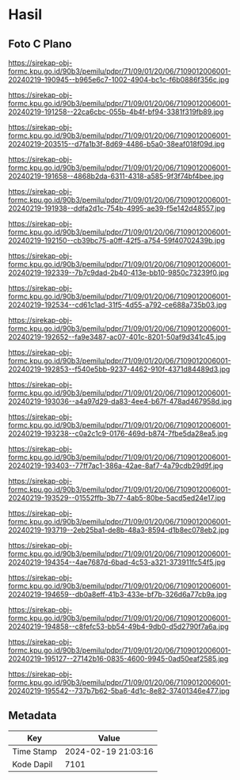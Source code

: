 # Hasil

## Foto C Plano

https://sirekap-obj-formc.kpu.go.id/90b3/pemilu/pdpr/71/09/01/20/06/7109012006001-20240219-190945--b965e6c7-1002-4904-bc1c-f6b0886f356c.jpg

https://sirekap-obj-formc.kpu.go.id/90b3/pemilu/pdpr/71/09/01/20/06/7109012006001-20240219-191258--22ca6cbc-055b-4b4f-bf94-3381f319fb89.jpg

https://sirekap-obj-formc.kpu.go.id/90b3/pemilu/pdpr/71/09/01/20/06/7109012006001-20240219-203515--d7fa1b3f-8d69-4486-b5a0-38eaf018f09d.jpg

https://sirekap-obj-formc.kpu.go.id/90b3/pemilu/pdpr/71/09/01/20/06/7109012006001-20240219-191658--4868b2da-6311-4318-a585-9f3f74bf4bee.jpg

https://sirekap-obj-formc.kpu.go.id/90b3/pemilu/pdpr/71/09/01/20/06/7109012006001-20240219-191938--ddfa2d1c-754b-4995-ae39-f5e142d48557.jpg

https://sirekap-obj-formc.kpu.go.id/90b3/pemilu/pdpr/71/09/01/20/06/7109012006001-20240219-192150--cb39bc75-a0ff-42f5-a754-59f40702439b.jpg

https://sirekap-obj-formc.kpu.go.id/90b3/pemilu/pdpr/71/09/01/20/06/7109012006001-20240219-192339--7b7c9dad-2b40-413e-bb10-9850c73239f0.jpg

https://sirekap-obj-formc.kpu.go.id/90b3/pemilu/pdpr/71/09/01/20/06/7109012006001-20240219-192534--cd61c1ad-31f5-4d55-a792-ce688a735b03.jpg

https://sirekap-obj-formc.kpu.go.id/90b3/pemilu/pdpr/71/09/01/20/06/7109012006001-20240219-192652--fa9e3487-ac07-401c-8201-50af9d341c45.jpg

https://sirekap-obj-formc.kpu.go.id/90b3/pemilu/pdpr/71/09/01/20/06/7109012006001-20240219-192853--f540e5bb-9237-4462-910f-4371d84489d3.jpg

https://sirekap-obj-formc.kpu.go.id/90b3/pemilu/pdpr/71/09/01/20/06/7109012006001-20240219-193036--a4a97d29-da83-4ee4-b67f-478ad467958d.jpg

https://sirekap-obj-formc.kpu.go.id/90b3/pemilu/pdpr/71/09/01/20/06/7109012006001-20240219-193238--c0a2c1c9-0176-469d-b874-7fbe5da28ea5.jpg

https://sirekap-obj-formc.kpu.go.id/90b3/pemilu/pdpr/71/09/01/20/06/7109012006001-20240219-193403--77ff7ac1-386a-42ae-8af7-4a79cdb29d9f.jpg

https://sirekap-obj-formc.kpu.go.id/90b3/pemilu/pdpr/71/09/01/20/06/7109012006001-20240219-193529--01552ffb-3b77-4ab5-80be-5acd5ed24e17.jpg

https://sirekap-obj-formc.kpu.go.id/90b3/pemilu/pdpr/71/09/01/20/06/7109012006001-20240219-193719--2eb25ba1-de8b-48a3-8594-d1b8ec078eb2.jpg

https://sirekap-obj-formc.kpu.go.id/90b3/pemilu/pdpr/71/09/01/20/06/7109012006001-20240219-194354--4ae7687d-6bad-4c53-a321-373911fc54f5.jpg

https://sirekap-obj-formc.kpu.go.id/90b3/pemilu/pdpr/71/09/01/20/06/7109012006001-20240219-194659--db0a8eff-41b3-433e-bf7b-326d6a77cb9a.jpg

https://sirekap-obj-formc.kpu.go.id/90b3/pemilu/pdpr/71/09/01/20/06/7109012006001-20240219-194858--c8fefc53-bb54-49b4-9db0-d5d2790f7a6a.jpg

https://sirekap-obj-formc.kpu.go.id/90b3/pemilu/pdpr/71/09/01/20/06/7109012006001-20240219-195127--27142b16-0835-4600-9945-0ad50eaf2585.jpg

https://sirekap-obj-formc.kpu.go.id/90b3/pemilu/pdpr/71/09/01/20/06/7109012006001-20240219-195542--737b7b62-5ba6-4d1c-8e82-37401346e477.jpg


## Metadata

| Key        | Value               |
| ---------- | ------------------- |
| Time Stamp | 2024-02-19 21:03:16 |
| Kode Dapil | 7101                |



